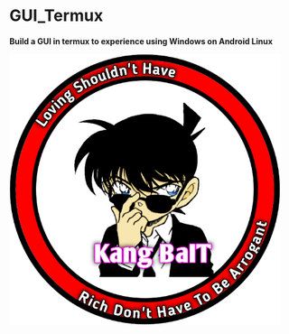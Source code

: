 # GUI_Termux
<h4>Build a GUI in termux to experience using Windows on Android Linux

![GitHub Logo](/docs/20210322_094134.png)



